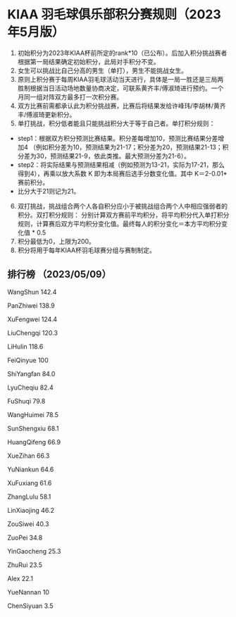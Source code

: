 # KIAA 羽毛球俱乐部积分赛规则（2023年5月版）

1. 初始积分为2023年KIAA杯前所定的rank\*10（已公布）。后加入积分挑战赛者根据第一局结果确定初始积分，此局对手积分不变。
2. 女生可以挑战比自己分高的男生（单打），男生不能挑战女生。
3. 原则上积分赛于每周KIAA羽毛球活动当天进行，具体是一局一胜还是三局两胜制根据当日活动场地数量协商决定，可联系黄齐丰/傅淑琦进行预约。一个月同一组对阵双方最多打一次积分赛。
4. 双方比赛前需都承认此为积分挑战赛，比赛后将结果发给许峰玮/李胡林/黄齐丰/傅淑琦更新积分。
5. 单打挑战，积分低者能且只能挑战积分大于等于自己者。单打积分规则：
 - step1：根据双方积分预测比赛结果。积分差每增加10，预测比赛结果分差增加4
（例如积分差为10，预测结果为21-17；积分差为20，预测结果21-13；积分差为30，预测结果21-9，依此类推。最大预测分差为21-6）。
 - step2：将实际结果与预测结果相减（例如预测为13-21，实际为17-21，那么得到4），再乘以放大系数 K 即为本局赛后选手分数变化值。其中 K＝2-0.01\*赛前积分。
 - 比分大于21则记为21。
6. 双打挑战，挑战组合两个人各自积分应小于被挑战组合两个人中相应强弱者的积分。双打积分规则：
分别计算双方赛前平均积分，将平均积分代入单打积分规则，计算赛后双方平均积分变化值。最终每人的积分变化＝本方平均积分变化值 * 0.5
7. 积分最低为0，上限为200。
8. 积分将用于每年KIAA杯羽毛球赛分组与赛制制定。
  
  

## 排行榜 （2023/05/09）

WangShun 142.4 

PanZhiwei 138.9 

XuFengwei 124.4 

LiuChengqi 120.3 

LiHulin 118.6 

FeiQinyue 100 

ShiYangfan 84.0 

LyuCheqiu 82.4 

FuShuqi 79.8 

WangHuimei 78.5 

SunShengxiu 68.1 

HuangQifeng 66.9 

XueZihan 66.3 

YuNiankun 64.6 

XuFuxiang 61.6 

ZhangLulu 58.1 

LinXiaojing 46.2 

ZouSiwei 40.3 

ZuoPei 34.8 

YinGaocheng 25.3 

ZhuRui 23.5 

Alex 22.1 

YueNannan 10 

ChenSiyuan 3.5 
